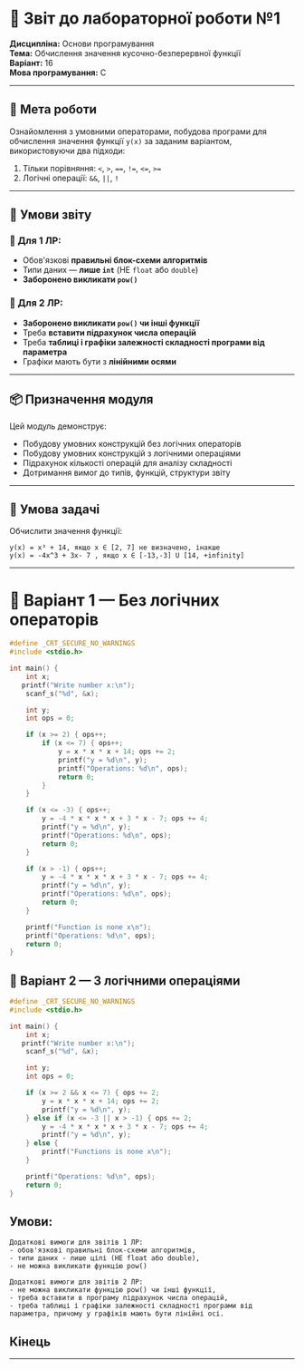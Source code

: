 # 🧾 Звіт до лабораторної роботи №1  
**Дисципліна:** Основи програмування  
**Тема:** Обчислення значення кусочно-безперервної функції  
**Варіант:** 16  
**Мова програмування:** C

---

## 🎯 Мета роботи

Ознайомлення з умовними операторами, побудова програми для обчислення значення функції `y(x)` за заданим варіантом, використовуючи два підходи:

1. Тільки порівняння: `<`, `>`, `==`, `!=`, `<=`, `>=`  
2. Логічні операції: `&&`, `||`, `!`

---

## 📎 Умови звіту

### 🔹 Для 1 ЛР:
- Обов'язкові **правильні блок-схеми алгоритмів**  
- Типи даних — **лише `int`** (НЕ `float` або `double`)  
- **Заборонено викликати `pow()`**

### 🔹 Для 2 ЛР:
- **Заборонено викликати `pow()` чи інші функції**  
- Треба **вставити підрахунок числа операцій**  
- Треба **таблиці і графіки залежності складності програми від параметра**  
- Графіки мають бути з **лінійними осями**

---

## 📦 Призначення модуля

Цей модуль демонструє:
- Побудову умовних конструкцій без логічних операторів  
- Побудову умовних конструкцій з логічними операціями  
- Підрахунок кількості операцій для аналізу складності  
- Дотримання вимог до типів, функцій, структури звіту



---

## 📐 Умова задачі

Обчислити значення функції:
```
y(x) = x³ + 14, якщо x ∈ [2, 7] не визначено, інакше
y(x) = -4x^3 + 3x- 7 , якщо x ∈ [-13,-3] U [14, +infinity]

```


---

# 🧮 Варіант 1 — Без логічних операторів

```c
#define _CRT_SECURE_NO_WARNINGS
#include <stdio.h>

int main() {
    int x;
   printf("Write number x:\n");
    scanf_s("%d", &x);

    int y;
    int ops = 0;

    if (x >= 2) { ops++;
        if (x <= 7) { ops++;
            y = x * x * x + 14; ops += 2;
            printf("y = %d\n", y);
            printf("Operations: %d\n", ops);
            return 0;
        }
    }

    if (x <= -3) { ops++;
        y = -4 * x * x * x + 3 * x - 7; ops += 4;
        printf("y = %d\n", y);
        printf("Operations: %d\n", ops);
        return 0;
    }

    if (x > -1) { ops++;
        y = -4 * x * x * x + 3 * x - 7; ops += 4;
        printf("y = %d\n", y);
        printf("Operations: %d\n", ops);
        return 0;
    }

    printf("Function is none x\n");
    printf("Operations: %d\n", ops);
    return 0;
}
```

## 🧠 Варіант 2 — З логічними операціями
```c
#define _CRT_SECURE_NO_WARNINGS
#include <stdio.h>

int main() {
    int x;
   printf("Write number x:\n");
    scanf_s("%d", &x);

    int y;
    int ops = 0;

    if (x >= 2 && x <= 7) { ops += 2;
        y = x * x * x + 14; ops += 2;
        printf("y = %d\n", y);
    } else if (x <= -3 || x > -1) { ops += 2;
        y = -4 * x * x * x + 3 * x - 7; ops += 4;
        printf("y = %d\n", y);
    } else {
        printf("Functions is none x\n");
    }

    printf("Operations: %d\n", ops);
    return 0;
}


```

## Умови:
```
Додаткові вимоги для звітів 1 ЛР:
- обов'язкові правильні блок-схеми алгоритмів,
- типи даних - лише цілі (НЕ float або double),
- не можна викликати функцію pow()

Додаткові вимоги для звітів 2 ЛР:
- не можна викликати функцію pow() чи інші функції,
- треба вставити в програму підрахунок числа операцій,
- треба таблиці і графіки залежності складності програми від параметра, причому у графіків мають бути лінійні осі.
```


## Кінець
---

